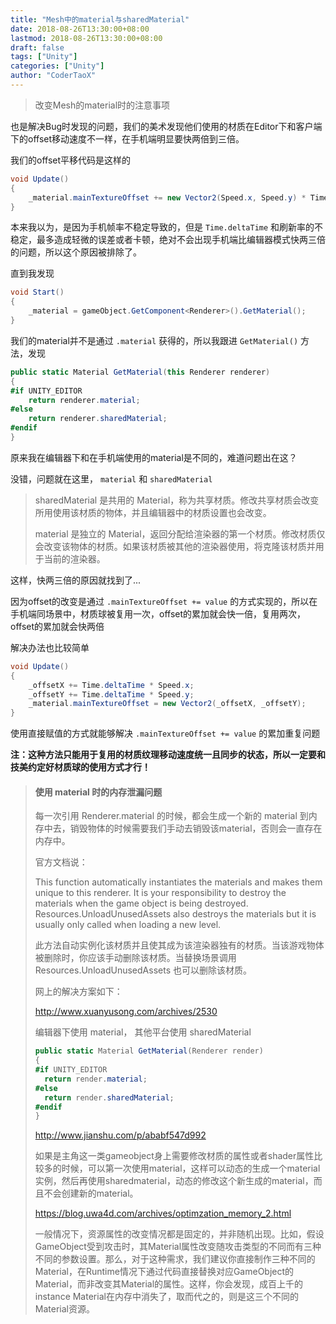 ```yaml
---
title: "Mesh中的material与sharedMaterial"
date: 2018-08-26T13:30:00+08:00
lastmod: 2018-08-26T13:30:00+08:00
draft: false
tags: ["Unity"]
categories: ["Unity"]
author: "CoderTaoX"
---
```

> 改变Mesh的material时的注意事项

<!--more-->

也是解决Bug时发现的问题，我们的美术发现他们使用的材质在Editor下和客户端下的offset移动速度不一样，在手机端明显要快两倍到三倍。

我们的offset平移代码是这样的

```c#
void Update()
{  
	_material.mainTextureOffset += new Vector2(Speed.x, Speed.y) * Time.deltaTime;
}
```

本来我以为，是因为手机帧率不稳定导致的，但是 `Time.deltaTime` 和刷新率的不稳定，最多造成轻微的误差或者卡顿，绝对不会出现手机端比编辑器模式快两三倍的问题，所以这个原因被排除了。

直到我发现

```c#
void Start()
{
    _material = gameObject.GetComponent<Renderer>().GetMaterial();
}
```

我们的material并不是通过 `.material` 获得的，所以我跟进 `GetMaterial()` 方法，发现

```c#
public static Material GetMaterial(this Renderer renderer)
{
#if UNITY_EDITOR
	return renderer.material;
#else
	return renderer.sharedMaterial;
#endif
}
```

原来我在编辑器下和在手机端使用的material是不同的，难道问题出在这？

没错，问题就在这里， `material` 和 `sharedMaterial` 

>sharedMaterial 是共用的 Material，称为共享材质。修改共享材质会改变所用使用该材质的物体，并且编辑器中的材质设置也会改变。
>
>material 是独立的 Material，返回分配给渲染器的第一个材质。修改材质仅会改变该物体的材质。如果该材质被其他的渲染器使用，将克隆该材质并用于当前的渲染器。

这样，快两三倍的原因就找到了...

因为offset的改变是通过 `.mainTextureOffset += value` 的方式实现的，所以在手机端同场景中，材质球被复用一次，offset的累加就会快一倍，复用两次，offset的累加就会快两倍

解决办法也比较简单

```c#
void Update()
{
    _offsetX += Time.deltaTime * Speed.x;
	_offsetY += Time.deltaTime * Speed.y;
	_material.mainTextureOffset = new Vector2(_offsetX, _offsetY);
}
```

使用直接赋值的方式就能够解决 `.mainTextureOffset += value` 的累加重复问题

__注：这种方法只能用于复用的材质纹理移动速度统一且同步的状态，所以一定要和技美约定好材质球的使用方式才行！__



>#### 使用 material 时的内存泄漏问题
>
>每一次引用 Renderer.material 的时候，都会生成一个新的 material 到内存中去，销毁物体的时候需要我们手动去销毁该material，否则会一直存在内存中。
>
>官方文档说：
>
>This function automatically instantiates the materials and makes them unique to this renderer. It is your responsibility to destroy the materials when the game object is being destroyed. Resources.UnloadUnusedAssets also destroys the materials but it is usually only called when loading a new level.
>
>此方法自动实例化该材质并且使其成为该渲染器独有的材质。当该游戏物体被删除时，你应该手动删除该材质。当替换场景调用 Resources.UnloadUnusedAssets 也可以删除该材质。
>
>网上的解决方案如下：
>
><http://www.xuanyusong.com/archives/2530>
>
>编辑器下使用 material， 其他平台使用 sharedMaterial
>
>```c#
>public static Material GetMaterial(Renderer render)  
>{  
>#if UNITY_EDITOR  
>	return render.material;  
>#else  
>	return render.sharedMaterial;  
>#endif  
>}
>```
>
><http://www.jianshu.com/p/ababf547d992>
>
>如果是主角这一类gameobject身上需要修改材质的属性或者shader属性比较多的时候，可以第一次使用material，这样可以动态的生成一个material实例，然后再使用sharedmaterial，动态的修改这个新生成的material，而且不会创建新的material。
>
><https://blog.uwa4d.com/archives/optimzation_memory_2.html>
>
>一般情况下，资源属性的改变情况都是固定的，并非随机出现。比如，假设GameObject受到攻击时，其Material属性改变随攻击类型的不同而有三种不同的参数设置。那么，对于这种需求，我们建议你直接制作三种不同的Material，在Runtime情况下通过代码直接替换对应GameObject的Material，而非改变其Material的属性。这样，你会发现，成百上千的instance Material在内存中消失了，取而代之的，则是这三个不同的Material资源。